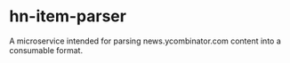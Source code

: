 # hn-item-parser

A microservice intended for parsing news.ycombinator.com content into a consumable format.
